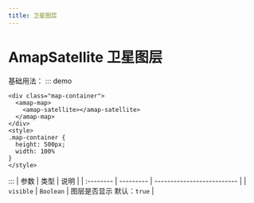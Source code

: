 ```yaml
---
title: 卫星图层
---
```

# AmapSatellite  卫星图层
基础用法：
::: demo
```vue
<div class="map-container">
  <amap-map>
    <amap-satellite></amap-satellite>
  </amap-map>
</div>
<style>
.map-container {
  height: 500px;
  width: 100%
}
</style>
```
:::
| 参数      | 类型      | 说明                       |
| :-------- | --------- | -------------------------- |
| `visible` | `Boolean` | 图层是否显示  默认：`true` |